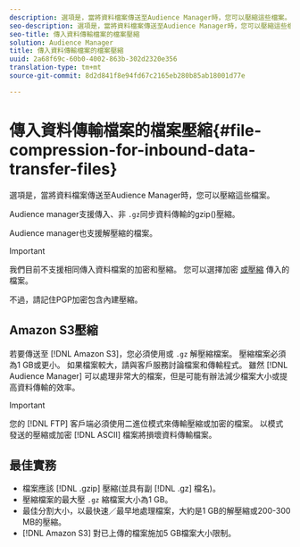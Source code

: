 ```yaml
---
description: 選項是，當將資料檔案傳送至Audience Manager時，您可以壓縮這些檔案。
seo-description: 選項是，當將資料檔案傳送至Audience Manager時，您可以壓縮這些檔案。
seo-title: 傳入資料傳輸檔案的檔案壓縮
solution: Audience Manager
title: 傳入資料傳輸檔案的檔案壓縮
uuid: 2a68f69c-60b0-4002-863b-302d2320e356
translation-type: tm+mt
source-git-commit: 8d2d841f8e94fd67c2165eb280b85ab18001d77e

---
```



# 傳入資料傳輸檔案的檔案壓縮{#file-compression-for-inbound-data-transfer-files}

選項是，當將資料檔案傳送至Audience Manager時，您可以壓縮這些檔案。

<!-- inbound-file-compression.xml -->

Audience manager支援傳入、非 `.gz`同步資料傳輸的gzip()壓縮。

Audience manager也支援解壓縮的檔案。

>[!IMPORTANT]
>
>我們目前不支援相同傳入資料檔案的加密和壓縮。 您可以選擇加密 [或壓縮](../../../integration/sending-audience-data/batch-data-transfer-explained/inbound-file-encryption.md) 傳入的檔案。
>
> 不過，請記住PGP加密包含內建壓縮。

## Amazon S3壓縮

若要傳送至 [!DNL Amazon S3]，您必須使用或 `.gz` 解壓縮檔案。 壓縮檔案必須為1 GB或更小。 如果檔案較大，請與客戶服務討論檔案和傳輸程式。 雖然 [!DNL Audience Manager] 可以處理非常大的檔案，但是可能有辦法減少檔案大小或提高資料傳輸的效率。

>[!IMPORTANT]
>
>您的 [!DNL FTP] 客戶端必須使用二進位模式來傳輸壓縮或加密的檔案。 以模式發送的壓縮或加密 [!DNL ASCII] 檔案將損壞資料傳輸檔案。

## 最佳實務

* 檔案應該 [!DNL .gzip] 壓縮(並具有副 [!DNL .gz] 檔名)。
* 壓縮檔案的最大壓 `.gz` 縮檔案大小為1 GB。
* 最佳分割大小，以最快速／最早地處理檔案，大約是1 GB的解壓縮或200-300 MB的壓縮。
* [!DNL Amazon S3] 對已上傳的檔案施加5 GB檔案大小限制。

